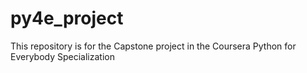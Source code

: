 # py4e_project

This repository is for the Capstone project in the Coursera Python for Everybody Specialization
